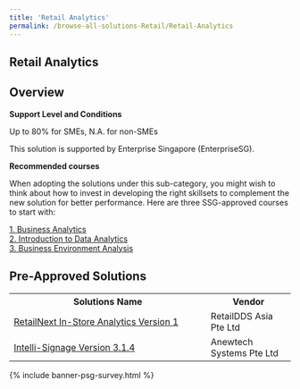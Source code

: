 ```yaml
---
title: 'Retail Analytics'
permalink: /browse-all-solutions-Retail/Retail-Analytics
---
```


## Retail Analytics
## Overview

**Support Level and Conditions**

Up to 80% for SMEs, N.A. for non-SMEs

This solution is supported by Enterprise Singapore (EnterpriseSG).

**Recommended courses**

When adopting the solutions under this sub-category, you might wish to think about how to invest in developing the right skillsets to complement the new solution for better performance. Here are three SSG-approved courses to start with:

<a href='https://sfec.enterprisejobskills.gov.sg/Course_Internet/CourseDetail.aspx?CoursesReferenceNumber=TGS-2017505277'  target='_blank' rel='noopener'>1. Business Analytics </a><br>
<a href='https://sfec.enterprisejobskills.gov.sg/Course_Internet/CourseDetail.aspx?CoursesReferenceNumber=TGS-2017505385'  target='_blank' rel='noopener'>2. Introduction to Data Analytics</a><br>
<a href='https://sfec.enterprisejobskills.gov.sg/Course_Internet/CourseDetail.aspx?CoursesReferenceNumber=TGS-2021006302'  target='_blank' rel='noopener'>3. Business Environment Analysis</a><br>

## Pre-Approved Solutions

<table>
<tr>
<th style='width: auto;'><b>Solutions Name</b></th>
<th style='width: 30%;'><b>Vendor</b></th>
</tr>
<tr>
<td><a href='/productivity-solutions-grant/solutionrepo/solution1696' target='_blank'>RetailNext In-Store Analytics Version 1</a><br></td>
<td>RetailDDS Asia Pte Ltd</td>
</tr>
<tr>
<td><a href='/productivity-solutions-grant/solutionrepo/solution1743' target='_blank'>Intelli-Signage Version 3.1.4</a><br></td>
<td>Anewtech Systems Pte Ltd</td>
</tr>
</table>

{% include banner-psg-survey.html %}
